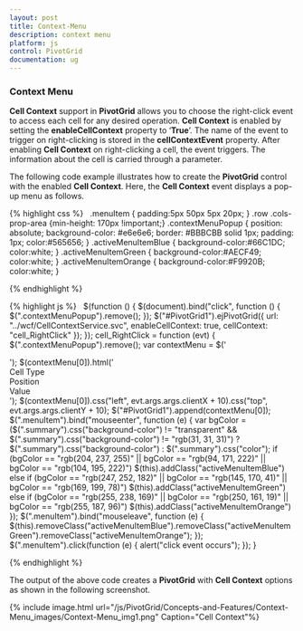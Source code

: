 ```yaml
---
layout: post
title: Context-Menu
description: context menu
platform: js
control: PivotGrid
documentation: ug
---
```


### Context Menu

**Cell Context** support in **PivotGrid** allows you to choose the right-click event to access each cell for any desired operation. **Cell Context** is enabled by setting the **enableCellContext** property to ‘**True**’. The name of the event to trigger on right-clicking is stored in the **cellContextEvent** property. After enabling **Cell Context** on right-clicking a cell, the event triggers. The information about the cell is carried through a parameter.

The following code example illustrates how to create the **PivotGrid** control with the enabled **Cell Context**. Here, the **Cell Context** event displays a pop-up menu as follows.

{% highlight css %}
 
        .menuItem {
            padding:5px 50px 5px 20px;
        }
        .row .cols-prop-area {min-height: 170px !important;}
        .contextMenuPopup {
            position: absolute;
            background-color: #e6e6e6;
            border: #BBBCBB solid 1px;
            padding: 1px;
            color:#565656;
        }
        .activeMenuItemBlue {
            background-color:#66C1DC;
            color:white;
        }
        .activeMenuItemGreen {
            background-color:#AECF49;
            color:white;
        }
        .activeMenuItemOrange {
            background-color:#F9920B;
            color:white;
        }

{% endhighlight %}

{% highlight js %}
 
     $(function () {
          $(document).bind("click", function () {
                            $(".contextMenuPopup").remove();
                        });
           $("#PivotGrid1").ejPivotGrid({
                            url: "../wcf/CellContextService.svc",
                            enableCellContext: true,
                            cellContext: "cell_RightClick"
                        });
                    });
          cell_RightClick = function (evt) {
                        $(".contextMenuPopup").remove();
                        var contextMenu = $('<div class="contextMenuPopup"></div>');
                        $(contextMenu[0]).html('<div class="menuItem">Cell Type</div><div class="menuItem">Position</div><div class="menuItem">Value</div>');
                        $(contextMenu[0]).css("left", evt.args.args.clientX + 10).css("top", evt.args.args.clientY + 10);
                        $("#PivotGrid1").append(contextMenu[0]);
                        $(".menuItem").bind("mouseenter", function (e) {
                            var bgColor = ($(".summary").css("background-color") != "transparent" && $(".summary").css("background-color") != "rgb(31, 31, 31)") ? $(".summary").css("background-color") : $(".summary").css("color");
                            if (bgColor == "rgb(204, 237, 255)" || bgColor == "rgb(94, 171, 222)" || bgColor == "rgb(104, 195, 222)")
                                $(this).addClass("activeMenuItemBlue")
                            else if (bgColor == "rgb(247, 252, 182)" || bgColor == "rgb(145, 170, 41)" || bgColor == "rgb(169, 199, 78)")
                                $(this).addClass("activeMenuItemGreen")
                            else if (bgColor == "rgb(255, 238, 169)" || bgColor == "rgb(250, 161, 19)" || bgColor == "rgb(255, 187, 96)")
                                $(this).addClass("activeMenuItemOrange")
                        });
                        $(".menuItem").bind("mouseleave", function (e) {
                            $(this).removeClass("activeMenuItemBlue").removeClass("activeMenuItemGreen").removeClass("activeMenuItemOrange");
                        });
                        $(".menuItem").click(function (e) {
                            alert("click event occurs");
                        });
                    }

{% endhighlight %}

The output of the above code creates a **PivotGrid** with **Cell Context** options as shown in the following screenshot.

{% include image.html url="/js/PivotGrid/Concepts-and-Features/Context-Menu_images/Context-Menu_img1.png" Caption="Cell Context"%}

